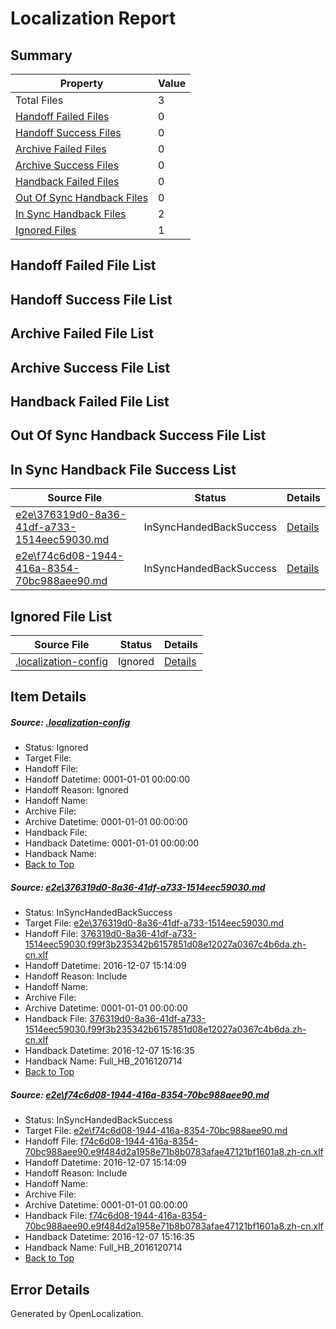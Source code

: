 # <a name='report-top'></a> Localization Report

## Summary
 Property | Value 
 -------- | ----- 
 Total Files | 3
[ Handoff Failed Files ](#handoff-failed-list)| 0
[ Handoff Success Files ](#handoff-success-list)| 0
[ Archive Failed Files ](#archive-failed-list)| 0
[ Archive Success Files ](#archive-success-list)| 0
[ Handback Failed Files ](#handback-failed-list)| 0
[ Out Of Sync Handback Files ](#outofsync-handback-success-list)| 0
[ In Sync Handback Files ](#insync-handback-success-list)| 2
[ Ignored Files ](#ignored-list)| 1

## <a name='handoff-failed-list'></a> Handoff Failed File List

## <a name='handoff-success-list'></a> Handoff Success File List

## <a name='archive-failed-list'></a> Archive Failed File List

## <a name='archive-success-list'></a> Archive Success File List

## <a name='handback-failed-list'></a> Handback Failed File List

## <a name='outofsync-handback-success-list'></a> Out Of Sync Handback Success File List

## <a name='insync-handback-success-list'></a> In Sync Handback File Success List
 Source File | Status | Details 
 ----------- | ------ | ------- 
 [e2e\376319d0-8a36-41df-a733-1514eec59030.md](https://github.com/OpenLocalizationTestOrg/ol-test0/blob/bb845c851c5197795ac692f6bc69974bacd2ae85/e2e/376319d0-8a36-41df-a733-1514eec59030.md) | InSyncHandedBackSuccess | [Details](#7389e2566386e125a90782071cf3490734798fb01)
 [e2e\f74c6d08-1944-416a-8354-70bc988aee90.md](https://github.com/OpenLocalizationTestOrg/ol-test0/blob/bb845c851c5197795ac692f6bc69974bacd2ae85/e2e/f74c6d08-1944-416a-8354-70bc988aee90.md) | InSyncHandedBackSuccess | [Details](#a02c0bd354f1234efea0423d6b630f1dfc3710762)

## <a name='ignored-list'></a> Ignored File List
 Source File | Status | Details 
 ----------- | ------ | ------- 
 [.localization-config](https://github.com/OpenLocalizationTestOrg/ol-test0/blob/bb845c851c5197795ac692f6bc69974bacd2ae85/.localization-config) | Ignored | [Details](#c268a05ecaa7ec85942ed632c29928ee5bd6da8d0)

## Item Details
##### <a name='c268a05ecaa7ec85942ed632c29928ee5bd6da8d0'></a> Source: [.localization-config](https://github.com/OpenLocalizationTestOrg/ol-test0/blob/bb845c851c5197795ac692f6bc69974bacd2ae85/.localization-config)
* Status: Ignored
* Target File: 
* Handoff File: 
* Handoff Datetime: 0001-01-01 00:00:00
* Handoff Reason: Ignored
* Handoff Name: 
* Archive File: 
* Archive Datetime: 0001-01-01 00:00:00
* Handback File: 
* Handback Datetime: 0001-01-01 00:00:00
* Handback Name: 
* [Back to Top](#report-top)

##### <a name='7389e2566386e125a90782071cf3490734798fb01'></a> Source: [e2e\376319d0-8a36-41df-a733-1514eec59030.md](https://github.com/OpenLocalizationTestOrg/ol-test0/blob/bb845c851c5197795ac692f6bc69974bacd2ae85/e2e/376319d0-8a36-41df-a733-1514eec59030.md)
* Status: InSyncHandedBackSuccess
* Target File: [e2e\376319d0-8a36-41df-a733-1514eec59030.md](https://github.com/OpenLocalizationTestOrg/ol-test0-zhcn/blob/640a24fb88f44ce29a0e8dc1a65c565877d17cb4/e2e/376319d0-8a36-41df-a733-1514eec59030.md)
* Handoff File: [376319d0-8a36-41df-a733-1514eec59030.f99f3b235342b6157851d08e12027a0367c4b6da.zh-cn.xlf](https://github.com/OpenLocalizationTestOrg/ol-test0-handoff/blob/57699ae1ea6f7eaf9ccdd29b6a2279e549bb5860/ol-handoff/OpenLocalizationTestOrg/ol-test0-zhcn/qimu/ht/376319d0-8a36-41df-a733-1514eec59030.f99f3b235342b6157851d08e12027a0367c4b6da.zh-cn.xlf)
* Handoff Datetime: 2016-12-07 15:14:09
* Handoff Reason: Include
* Handoff Name: 
* Archive File: 
* Archive Datetime: 0001-01-01 00:00:00
* Handback File: [376319d0-8a36-41df-a733-1514eec59030.f99f3b235342b6157851d08e12027a0367c4b6da.zh-cn.xlf](https://github.com/OpenLocalizationTestOrg/ol-test0-handback/blob/f01375135292f27f83c91fe5d4c7e631f0f26f4c/ol-handback/OpenLocalizationTestOrg/ol-test0-zhcn/qimu/ht/376319d0-8a36-41df-a733-1514eec59030.f99f3b235342b6157851d08e12027a0367c4b6da.zh-cn.xlf)
* Handback Datetime: 2016-12-07 15:16:35
* Handback Name: Full_HB_2016120714
* [Back to Top](#report-top)

##### <a name='a02c0bd354f1234efea0423d6b630f1dfc3710762'></a> Source: [e2e\f74c6d08-1944-416a-8354-70bc988aee90.md](https://github.com/OpenLocalizationTestOrg/ol-test0/blob/bb845c851c5197795ac692f6bc69974bacd2ae85/e2e/f74c6d08-1944-416a-8354-70bc988aee90.md)
* Status: InSyncHandedBackSuccess
* Target File: [e2e\f74c6d08-1944-416a-8354-70bc988aee90.md](https://github.com/OpenLocalizationTestOrg/ol-test0-zhcn/blob/640a24fb88f44ce29a0e8dc1a65c565877d17cb4/e2e/f74c6d08-1944-416a-8354-70bc988aee90.md)
* Handoff File: [f74c6d08-1944-416a-8354-70bc988aee90.e9f484d2a1958e71b8b0783afae47121bf1601a8.zh-cn.xlf](https://github.com/OpenLocalizationTestOrg/ol-test0-handoff/blob/57699ae1ea6f7eaf9ccdd29b6a2279e549bb5860/ol-handoff/OpenLocalizationTestOrg/ol-test0-zhcn/qimu/ht/f74c6d08-1944-416a-8354-70bc988aee90.e9f484d2a1958e71b8b0783afae47121bf1601a8.zh-cn.xlf)
* Handoff Datetime: 2016-12-07 15:14:09
* Handoff Reason: Include
* Handoff Name: 
* Archive File: 
* Archive Datetime: 0001-01-01 00:00:00
* Handback File: [f74c6d08-1944-416a-8354-70bc988aee90.e9f484d2a1958e71b8b0783afae47121bf1601a8.zh-cn.xlf](https://github.com/OpenLocalizationTestOrg/ol-test0-handback/blob/f01375135292f27f83c91fe5d4c7e631f0f26f4c/ol-handback/OpenLocalizationTestOrg/ol-test0-zhcn/qimu/ht/f74c6d08-1944-416a-8354-70bc988aee90.e9f484d2a1958e71b8b0783afae47121bf1601a8.zh-cn.xlf)
* Handback Datetime: 2016-12-07 15:16:35
* Handback Name: Full_HB_2016120714
* [Back to Top](#report-top)


## Error Details

Generated by OpenLocalization.
